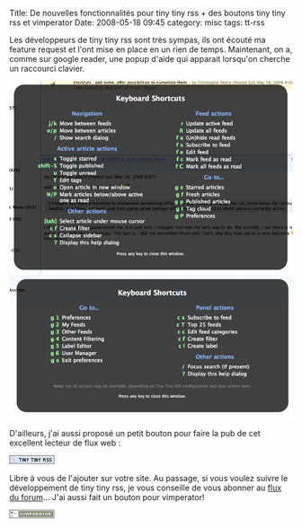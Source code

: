 Title: De nouvelles fonctionnalités pour tiny tiny rss + des boutons tiny tiny rss et vimperator
Date: 2008-05-18 09:45
category: misc
tags: tt-rss

Les développeurs de tiny tiny rss sont très sympas, ils ont écouté
ma feature request et l'ont mise en place en un rien de temps.
Maintenant, on a, comme sur google reader, une popup d'aide qui
apparait lorsqu'on cherche un raccourci clavier.

![tinytinyrss_popup1](images/tinytinyrss_popup1.png)
![tinytinyrss_popup2](images/tinytinyrss_popup2.png)

D'ailleurs, j'ai aussi proposé un petit bouton pour faire la pub de
cet excellent lecteur de flux web :

![tinytinyrss_button.png](images/tinytinyrss_button.png)

Libre à vous de l'ajouter sur votre site. Au passage, si vous voulez
suivre le développement de tiny tiny rss, je vous conseille de vous
abonner au [flux du forum](http://tt-rss.org/forum/rss.php)... J'ai aussi
fait un bouton pour vimperator!

![vimperator_button.png](images/vimperator_button.png)



